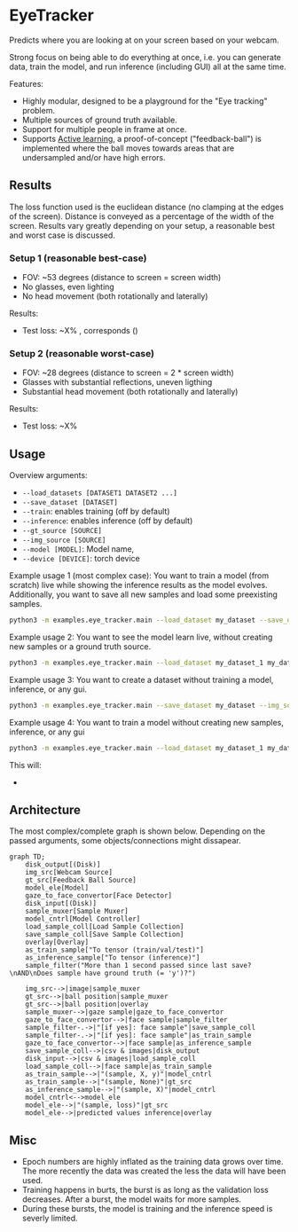# EyeTracker

Predicts where you are looking at on your screen based on your webcam.

Strong focus on being able to do everything at once, i.e. you can generate data, train the model, and run inference (including GUI) all at the same time.

Features:

- Highly modular, designed to be a playground for the "Eye tracking" problem.
- Multiple sources of ground truth available.
- Support for multiple people in frame at once.
- Supports [Active learning](https://en.wikipedia.org/wiki/Active_learning_(machine_learning)), a proof-of-concept ("feedback-ball") is implemented where the ball moves towards areas that are undersampled and/or have high errors.

## Results

The loss function used is the euclidean distance (no clamping at the edges of the screen). Distance is conveyed as a percentage of the width of the screen.
Results vary greatly depending on your setup, a reasonable best and worst case is discussed.

### Setup 1 (reasonable best-case)

- FOV: ~53 degrees (distance to screen = screen width)
- No glasses, even lighting
- No head movement (both rotationally and laterally)

Results:

- Test loss: ~X% , corresponds  ()

### Setup 2 (reasonable worst-case)

- FOV: ~28 degrees (distance to screen = 2 * screen width)
- Glasses with substantial reflections, uneven ligthing
- Substantial head movement (both rotationally and laterally)

Results:

- Test loss: ~X%

## Usage

Overview arguments:

- `--load_datasets [DATASET1 DATASET2 ...]`
- `--save_dataset [DATASET]`
- `--train`: enables training (off by default)
- `--inference`: enables inference (off by default)
- `--gt_source [SOURCE]`
- `--img_source [SOURCE]`
- `--model [MODEL]`: Model name, 
- `--device [DEVICE]`: torch device

Example usage 1 (most complex case):
You want to train a model (from scratch) live while showing the inference results as the model evolves. Additionally, you want to save all new samples and load some preexisting samples.

```bash
python3 -m examples.eye_tracker.main --load_dataset my_dataset --save_dataset my_dataset --img_source webcam --gt_source simple-ball --model myModel --train --inference
```

Example usage 2:
You want to see the model learn live, without creating new samples or a ground truth source.

```bash
python3 -m examples.eye_tracker.main --load_dataset my_dataset_1 my_dataset_2 --img_source webcam --model myModel --train --inference
```

Example usage 3:
You want to create a dataset without training a model, inference, or any gui.

```bash
python3 -m examples.eye_tracker.main --save_dataset my_dataset --img_source webcam --gt_source simple-ball
```

Example usage 4:
You want to train a model without creating new samples, inference, or any gui

```bash
python3 -m examples.eye_tracker.main --load_dataset my_dataset_1 my_dataset_2 --train
```

This will:

- 

## Architecture

The most complex/complete graph is shown below. Depending on the passed arguments, some objects/connections might dissapear.

```mermaid
graph TD;
    disk_output[(Disk)]
    img_src[Webcam Source]
    gt_src[Feedback Ball Source]
    model_ele[Model]
    gaze_to_face_convertor[Face Detector]
    disk_input[(Disk)]
    sample_muxer[Sample Muxer]
    model_cntrl[Model Controller]
    load_sample_coll[Load Sample Collection]
    save_sample_coll[Save Sample Collection]
    overlay[Overlay]
    as_train_sample["To tensor (train/val/test)"]
    as_inference_sample["To tensor (inference)"]
    sample_filter("More than 1 second passed since last save?\nAND\nDoes sample have ground truth (= 'y')?")

    img_src-->|image|sample_muxer
    gt_src-->|ball position|sample_muxer
    gt_src-->|ball position|overlay
    sample_muxer-->|gaze sample|gaze_to_face_convertor
    gaze_to_face_convertor-->|face sample|sample_filter
    sample_filter-.->|"[if yes]: face sample"|save_sample_coll
    sample_filter-.->|"[if yes]: face sample"|as_train_sample
    gaze_to_face_convertor-->|face sample|as_inference_sample
    save_sample_coll-->|csv & images|disk_output
    disk_input-->|csv & images|load_sample_coll
    load_sample_coll-->|face sample|as_train_sample
    as_train_sample-->|"(sample, X, y)"|model_cntrl
    as_train_sample-->|"(sample, None)"|gt_src
    as_inference_sample-->|"(sample, X)"|model_cntrl
    model_cntrl<-->model_ele
    model_ele-->|"(sample, loss)"|gt_src
    model_ele-->|predicted values inference|overlay
```

## Misc

- Epoch numbers are highly inflated as the training data grows over time. The more recently the data was created the less the data will have been used.
- Training happens in burts, the burst is as long as the validation loss decreases. After a burst, the model waits for more samples.
- During these bursts, the model is training and the inference speed is severly limited.
